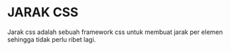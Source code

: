 # JARAK CSS
Jarak css adalah sebuah framework css untuk membuat jarak per elemen sehingga tidak perlu ribet lagi.
